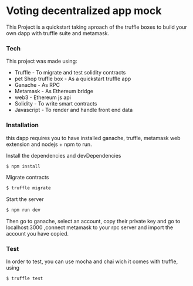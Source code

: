 # Voting decentralized app mock

This Project is a quickstart taking aproach of the truffle boxes to build your own dapp with truffle suite and metamask.


### Tech
This project was made using:

* Truffle - To migrate and test solidity contracts
* pet Shop truffle box - As a quickstart truffle app
* Ganache - As RPC
* Metamask - As Ethereum bridge
* web3 - Ethereum js api
* Solidity - To write smart contracts
* Javascript - To render and handle front end data

### Installation

this dapp requires you to have installed ganache, truffle, metamask web extension and nodejs + npm to run.

Install the dependencies and devDependencies

```sh
$ npm install
```

Migrate contracts

```sh
$ truffle migrate
```
Start the server
```sh
$ npm run dev
```
Then go to ganache, select an account, copy their private key and go to localhost:3000 ,connect metamask to your rpc server and import the account you have copied.


### Test
In order to test, you can use mocha and chai wich it comes with truffle, using
```sh
$ truffle test
```
